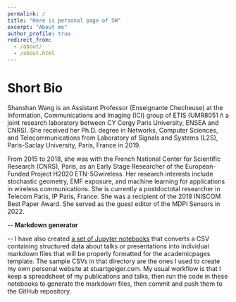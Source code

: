```yaml
---
permalink: /
title: "Here is personal page of SW"
excerpt: "About me"
author_profile: true
redirect_from: 
  - /about/
  - /about.html
---
```




Short Bio
======

Shanshan Wang is an Assistant Professor (Enseignante Checheuse) 
at the Information, Communications and Imaging (ICI) group of ETIS (UMR8051 ñ 
a joint research laboratory between CY Cergy Paris University, ENSEA and CNRS). 
She received her Ph.D. degree in Networks, Computer Sciences, and Telecommunications from Laboratory of Signals and Systems (L2S), Paris-Saclay University, Paris, France in 2019.


From 2015 to 2018, she was with the French National Center for Scientific Research (CNRS), Paris, as an Early Stage Researcher of the European-Funded Project H2020 ETN-5Gwireless.
 Her research interests include stochastic geometry, EMF exposure, and machine learning for applications in wireless communications. 
She is currently a postdoctotal researcher in Telecom Paris, IP Paris, France. 
She was a recipient of the 2018 INISCOM Best Paper Award. She served as the guest editor of the MDPI Sensors in 2022.


<!--- Site-wide configuration
 ------
 The main configuration file for the site is in the base directory in [_config.yml](https://github.com/academicpages/academicpages.github.io/blob/master/_config.yml), which defines the content in the sidebars and other site-wide features. You will need to replace the default variables with ones about yourself and your site's github repository. The configuration file for the top menu is in [_data/navigation.yml](https://github.com/academicpages/academicpages.github.io/blob/master/_data/navigation.yml). For example, if you don't have a portfolio or blog posts, you can remove those items from that navigation.yml file to remove them from the header. -->

-- **Markdown generator**

-- I have also created [a set of Jupyter notebooks](https://github.com/academicpages/academicpages.github.io/tree/master/markdown_generator) that converts a CSV containing structured data about talks or presentations into individual markdown files that will be properly formatted for the academicpages template. The sample CSVs in that directory are the ones I used to create my own personal website at stuartgeiger.com. My usual workflow is that I keep a spreadsheet of my publications and talks, then run the code in these notebooks to generate the markdown files, then commit and push them to the GitHub repository.



